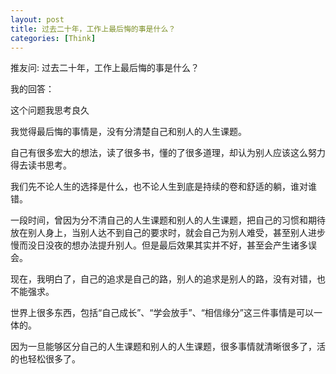 ```yaml
---
layout: post
title: 过去二十年，工作上最后悔的事是什么？
categories: [Think]
---
```


推友问: 过去二十年，工作上最后悔的事是什么？

我的回答：

这个问题我思考良久

我觉得最后悔的事情是，没有分清楚自己和别人的人生课题。

自己有很多宏大的想法，读了很多书，懂的了很多道理，却认为别人应该这么努力得去读书思考。

我们先不论人生的选择是什么，也不论人生到底是持续的卷和舒适的躺，谁对谁错。

一段时间，曾因为分不清自己的人生课题和别人的人生课题，把自己的习惯和期待放在别人身上，当别人达不到自己的要求时，就会自己为别人难受，甚至别人进步慢而没日没夜的想办法提升别人。但是最后效果其实并不好，甚至会产生诸多误会。

现在，我明白了，自己的追求是自己的路，别人的追求是别人的路，没有对错，也不能强求。

世界上很多东西，包括“自己成长”、“学会放手”、“相信缘分”这三件事情是可以一体的。

因为一旦能够区分自己的人生课题和别人的人生课题，很多事情就清晰很多了，活的也轻松很多了。
